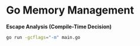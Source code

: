 # Go Memory Management

**Escape Analysis (Compile-Time Decision)**

```bash
go run -gcflags="-m" main.go
```
